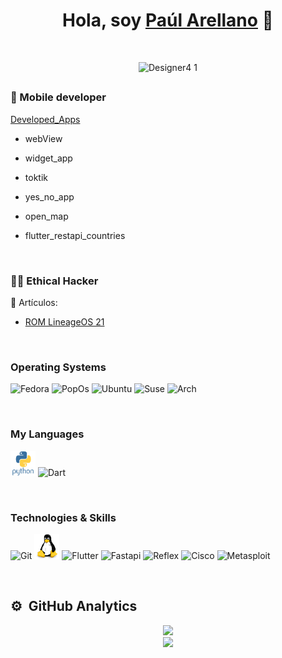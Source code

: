 <div align="center">
<h1 align="center">Hola, soy <a href="https://github.com/paularellanom">Paúl Arellano</a> 👋</h1>
<br>

![Designer4 1](https://github.com/paularellanom/paularellanom/assets/155793504/2f2d616a-1f4b-4277-94b6-8349b42fe236)

</div>

##

### 📲 Mobile developer

  [Developed_Apps](https://github.com/paularellanom/Flutter_Dev_apps)

  - webView

  - widget_app

  - toktik

  - yes_no_app

  - open_map

  - flutter_restapi_countries

<br>

 ### 👨‍💻 Ethical Hacker
  
  📗 Artículos:
  
  - [ROM LineageOS 21](https://github.com/paularellanom/rom_lineageOS21)

<br>

### Operating Systems
<p align="left">
<img src="https://www.vectorlogo.zone/logos/getfedora/getfedora-icon.svg" title="Fedora" alt="Fedora" width="40" height="40"/>
<img src="https://github.com/loganmarchione/homelab-svg-assets/blob/main/assets/popos.svg" title="PopOs" alt="PopOs" width="40" height="40"/> 
<img src="https://www.vectorlogo.zone/logos/ubuntu/ubuntu-icon.svg" title="Ubuntu" alt="Ubuntu" width="40" height="40"/>
<img src="https://www.vectorlogo.zone/logos/suse/suse-icon.svg" title="Suse" alt="Suse" width="40" height="40"/>
<img src="https://www.vectorlogo.zone/logos/archlinux/archlinux-icon.svg" title="Arch" alt="Arch" width="40" height="40"/>
</p>

<br>

### My Languages
<p align="left">
<img src="https://github.com/devicons/devicon/blob/master/icons/python/python-original-wordmark.svg" title="Python" alt="Python" width="40" height="40"/>
<img src="https://www.vectorlogo.zone/logos/dartlang/dartlang-icon.svg" title="Dart" alt="Dart" width="40" height="40"/>
</p>

<br>

### Technologies & Skills

<p align="left">
<img src="https://www.vectorlogo.zone/logos/git-scm/git-scm-icon.svg" title="Git" alt="Git" width="40" height="40"/>
<img src="https://raw.githubusercontent.com/devicons/devicon/master/icons/linux/linux-original.svg" title="Linux" alt="Linux" width="40" height="40"/>
<img src="https://www.vectorlogo.zone/logos/flutterio/flutterio-icon.svg" title="Flutter" alt="Flutter" width="40" height="40"/>
<img src="https://github.com/gilbarbara/logos/blob/main/logos/fastapi.svg" title="Fastapi" alt="Fastapi" width="40" height="40"/>
<img src="https://github.com/pheralb/svgl/blob/main/static/library/reflex-dark.svg" title="Reflex" alt="Reflex" width="40" height="40"/>
<img src="https://www.vectorlogo.zone/logos/cisco/cisco-icon.svg" alt="Cisco" title="Cisco" width="40" height="40"/>
<img src="https://www.kali.org/images/tool-logo-metasploit.svg" title="Metasploit" alt="Metasploit" width="40" height="40"/>
  
</p>

<br>

## ⚙️ &nbsp;GitHub Analytics

<p align="center">
<a href="https://github.com/ArisGuimera">
  <img height="180em" src="https://github-readme-stats-eight-theta.vercel.app/api?username=paularellanom&show_icons=true&theme=algolia&include_all_commits=true&count_private=true"/>
  <br>
  <img height="180em" src="https://github-readme-stats-eight-theta.vercel.app/api/top-langs/?username=paularellanom&layout=compact&langs_count=8&theme=algolia"/>
</a>
</p>

